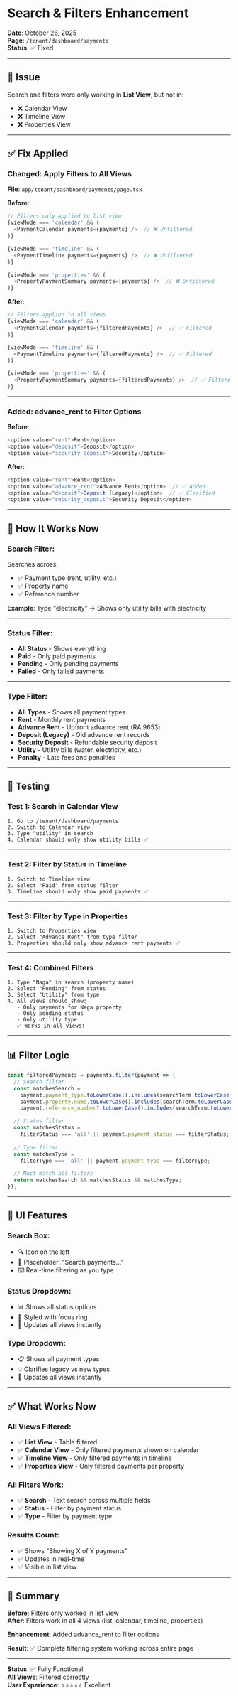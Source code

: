 # Search & Filters Enhancement

**Date**: October 26, 2025  
**Page**: `/tenant/dashboard/payments`  
**Status**: ✅ Fixed

---

## 🔴 Issue

Search and filters were only working in **List View**, but not in:
- ❌ Calendar View
- ❌ Timeline View
- ❌ Properties View

---

## ✅ Fix Applied

### Changed: Apply Filters to All Views

**File**: `app/tenant/dashboard/payments/page.tsx`

**Before**:
```typescript
// Filters only applied to list view
{viewMode === 'calendar' && (
  <PaymentCalendar payments={payments} />  // ❌ Unfiltered
)}

{viewMode === 'timeline' && (
  <PaymentTimeline payments={payments} />  // ❌ Unfiltered
)}

{viewMode === 'properties' && (
  <PropertyPaymentSummary payments={payments} />  // ❌ Unfiltered
)}
```

**After**:
```typescript
// Filters applied to all views
{viewMode === 'calendar' && (
  <PaymentCalendar payments={filteredPayments} />  // ✅ Filtered
)}

{viewMode === 'timeline' && (
  <PaymentTimeline payments={filteredPayments} />  // ✅ Filtered
)}

{viewMode === 'properties' && (
  <PropertyPaymentSummary payments={filteredPayments} />  // ✅ Filtered
)}
```

---

### Added: advance_rent to Filter Options

**Before**:
```typescript
<option value="rent">Rent</option>
<option value="deposit">Deposit</option>
<option value="security_deposit">Security</option>
```

**After**:
```typescript
<option value="rent">Rent</option>
<option value="advance_rent">Advance Rent</option>  // ✅ Added
<option value="deposit">Deposit (Legacy)</option>  // ✅ Clarified
<option value="security_deposit">Security Deposit</option>
```

---

## 🎯 How It Works Now

### Search Filter:
Searches across:
- ✅ Payment type (rent, utility, etc.)
- ✅ Property name
- ✅ Reference number

**Example**: Type "electricity" → Shows only utility bills with electricity

---

### Status Filter:
- **All Status** - Shows everything
- **Paid** - Only paid payments
- **Pending** - Only pending payments
- **Failed** - Only failed payments

---

### Type Filter:
- **All Types** - Shows all payment types
- **Rent** - Monthly rent payments
- **Advance Rent** - Upfront advance rent (RA 9653)
- **Deposit (Legacy)** - Old advance rent records
- **Security Deposit** - Refundable security deposit
- **Utility** - Utility bills (water, electricity, etc.)
- **Penalty** - Late fees and penalties

---

## 🧪 Testing

### Test 1: Search in Calendar View

```
1. Go to /tenant/dashboard/payments
2. Switch to Calendar view
3. Type "utility" in search
4. Calendar should only show utility bills ✅
```

---

### Test 2: Filter by Status in Timeline

```
1. Switch to Timeline view
2. Select "Paid" from status filter
3. Timeline should only show paid payments ✅
```

---

### Test 3: Filter by Type in Properties

```
1. Switch to Properties view
2. Select "Advance Rent" from type filter
3. Properties should only show advance rent payments ✅
```

---

### Test 4: Combined Filters

```
1. Type "Naga" in search (property name)
2. Select "Pending" from status
3. Select "Utility" from type
4. All views should show:
   - Only payments for Naga property
   - Only pending status
   - Only utility type
   ✅ Works in all views!
```

---

## 📊 Filter Logic

```typescript
const filteredPayments = payments.filter(payment => {
  // Search filter
  const matchesSearch =
    payment.payment_type.toLowerCase().includes(searchTerm.toLowerCase()) ||
    payment.property.name.toLowerCase().includes(searchTerm.toLowerCase()) ||
    payment.reference_number?.toLowerCase().includes(searchTerm.toLowerCase());

  // Status filter
  const matchesStatus =
    filterStatus === 'all' || payment.payment_status === filterStatus;
  
  // Type filter
  const matchesType =
    filterType === 'all' || payment.payment_type === filterType;

  // Must match all filters
  return matchesSearch && matchesStatus && matchesType;
});
```

---

## 🎨 UI Features

### Search Box:
- 🔍 Icon on the left
- 📝 Placeholder: "Search payments..."
- ⌨️ Real-time filtering as you type

### Status Dropdown:
- 📊 Shows all status options
- 🎨 Styled with focus ring
- 🔄 Updates all views instantly

### Type Dropdown:
- 📋 Shows all payment types
- 💡 Clarifies legacy vs new types
- 🔄 Updates all views instantly

---

## ✅ What Works Now

### All Views Filtered:
- ✅ **List View** - Table filtered
- ✅ **Calendar View** - Only filtered payments shown on calendar
- ✅ **Timeline View** - Only filtered payments in timeline
- ✅ **Properties View** - Only filtered payments per property

### All Filters Work:
- ✅ **Search** - Text search across multiple fields
- ✅ **Status** - Filter by payment status
- ✅ **Type** - Filter by payment type

### Results Count:
- ✅ Shows "Showing X of Y payments"
- ✅ Updates in real-time
- ✅ Visible in list view

---

## 📝 Summary

**Before**: Filters only worked in list view  
**After**: Filters work in all 4 views (list, calendar, timeline, properties)

**Enhancement**: Added advance_rent to filter options

**Result**: ✅ Complete filtering system working across entire page

---

**Status**: ✅ Fully Functional  
**All Views**: Filtered correctly  
**User Experience**: ⭐⭐⭐⭐⭐ Excellent
